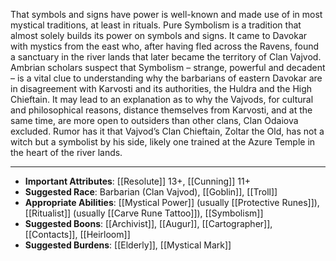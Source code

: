 That symbols and signs have power is well-known and made use of in most mystical traditions, at least in rituals. Pure Symbolism is a tradition that almost solely builds its power on symbols and signs. It came to Davokar with mystics from the east who, after having fled across the Ravens, found a sanctuary in the river lands that later became the territory of Clan Vajvod. Ambrian scholars suspect that Symbolism – strange, powerful and decadent – is a vital clue to understanding why the barbarians of eastern Davokar are in disagreement with Karvosti and its authorities, the Huldra and the High Chieftain. It may lead to an explanation as to why the Vajvods, for cultural and philosophical reasons, distance themselves from Karvosti, and at the same time, are more open to outsiders than other clans, Clan Odaiova excluded. Rumor has it that Vajvod’s Clan Chieftain, Zoltar the Old, has not a witch but a symbolist by his side, likely one trained at the Azure Temple in the heart of the river lands.

---
- **Important Attributes**: [[Resolute]] 13+, [[Cunning]] 11+
- **Suggested Race**: Barbarian (Clan Vajvod), [[Goblin]], [[Troll]]
- **Appropriate Abilities**: [[Mystical Power]] (usually [[Protective Runes]]), [[Ritualist]] (usually [[Carve Rune Tattoo]]), [[Symbolism]]
- **Suggested Boons**: [[Archivist]], [[Augur]], [[Cartographer]], [[Contacts]], [[Heirloom]]
- **Suggested Burdens**: [[Elderly]], [[Mystical Mark]]
